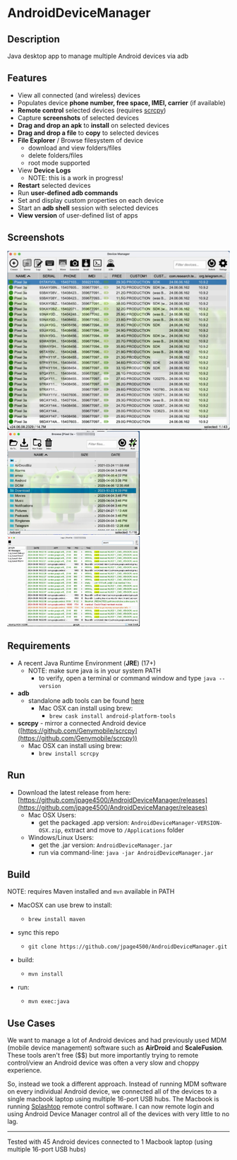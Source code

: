 # AndroidDeviceManager

## Description ##
Java desktop app to manage multiple Android devices via adb

## Features ##
- View all connected (and wireless) devices
- Populates device **phone number, free space, IMEI, carrier** (if available)
- **Remote control** selected devices (requires [scrcpy](https://github.com/Genymobile/scrcpy))
- Capture **screenshots** of selected devices
- **Drag and drop an apk** to **install** on selected devices
- **Drag and drop a file** to **copy** to selected devices
- **File Explorer** / Browse filesystem of device
  - download and view folders/files
  - delete folders/files
  - root mode supported
- View **Device Logs**
  - NOTE: this is a work in progress!
- **Restart** selected devices
- Run **user-defined adb commands**
- Set and display custom properties on each device
- Start an **adb shell** session with selected devices
- **View version** of user-defined list of apps

## Screenshots ##
<img src="resources/screenshot-main.jpg" width="600" alt="devices">

<img src="resources/screenshot-browse.jpg" width="300" alt="file explorer">

<img src="resources/screenshot-logs.jpg" width="300" alt="logs">

## Requirements

- A recent Java Runtime Environment (**JRE**) (17+)
  - NOTE: make sure java is in your system PATH
    - to verify, open a terminal or command window and type `java --version`
- **adb**
  - standalone adb tools can be found [here](https://developer.android.com/tools/releases/platform-tools)
    - Mac OSX can install using brew:
      - `brew cask install android-platform-tools`
- **scrcpy** - mirror a connected Android device ([https://github.com/Genymobile/scrcpy](https://github.com/Genymobile/scrcpy))
  - Mac OSX can install using brew:
    - `brew install scrcpy`

## Run

- Download the latest release from here: [https://github.com/jpage4500/AndroidDeviceManager/releases](https://github.com/jpage4500/AndroidDeviceManager/releases)
  - Mac OSX Users:
    - get the packaged .app version: `AndroidDeviceManager-VERSION-OSX.zip`, extract and move to `/Applications` folder
  - Windows/Linux Users:
    - get the .jar version: `AndroidDeviceManager.jar`
    - run via command-line: `java -jar AndroidDeviceManager.jar`

## Build

NOTE: requires Maven installed and `mvn` available in PATH
  - MacOSX can use brew to install:
    - `brew install maven`
 

- sync this repo
  - `git clone https://github.com/jpage4500/AndroidDeviceManager.git`
- build:
  - `mvn install`
- run:
  - `mvn exec:java`

## Use Cases ##

We want to manage a lot of Android devices and had previously used MDM (mobile device management) software such as **AirDroid** and **ScaleFusion**. These tools aren't free ($$) but more importantly trying to remote control/view an Android device was often a very slow and choppy experience.

So, instead we took a different approach. Instead of running MDM software on every individual Android device, we connected all of the devices to a single macbook laptop using multiple 16-port USB hubs. The Macbook is running [Splashtop](https://www.splashtop.com/) remote control software. I can now remote login and using Android Device Manager control all of the devices with very little to no lag.

---

Tested with 45 Android devices connected to 1 Macbook laptop (using multiple 16-port USB hubs)
